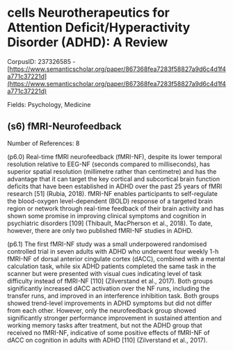 # cells Neurotherapeutics for Attention Deficit/Hyperactivity Disorder (ADHD): A Review

CorpusID: 237326585 - [https://www.semanticscholar.org/paper/867368fea7283f58827a9d6c4d1f4a771c37221d](https://www.semanticscholar.org/paper/867368fea7283f58827a9d6c4d1f4a771c37221d)

Fields: Psychology, Medicine

## (s6) fMRI-Neurofeedback
Number of References: 8

(p6.0) Real-time fMRI neurofeedback (fMRI-NF), despite its lower temporal resolution relative to EEG-NF (seconds compared to milliseconds), has superior spatial resolution (millimetre rather than centimetre) and has the advantage that it can target the key cortical and subcortical brain function deficits that have been established in ADHD over the past 25 years of fMRI research [51] (Rubia, 2018). fMRI-NF enables participants to self-regulate the blood-oxygen level-dependent (BOLD) response of a targeted brain region or network through real-time feedback of their brain activity and has shown some promise in improving clinical symptoms and cognition in psychiatric disorders [109] (Thibault, MacPherson et al., 2018). To date, however, there are only two published fMRI-NF studies in ADHD.

(p6.1) The first fMRI-NF study was a small underpowered randomised controlled trial in seven adults with ADHD who underwent four weekly 1-h fMRI-NF of dorsal anterior cingulate cortex (dACC), combined with a mental calculation task, while six ADHD patients completed the same task in the scanner but were presented with visual cues indicating level of task difficulty instead of fMRI-NF [110] (Zilverstand et al., 2017). Both groups significantly increased dACC activation over the NF runs, including the transfer runs, and improved in an interference inhibition task. Both groups showed trend-level improvements in ADHD symptoms but did not differ from each other. However, only the neurofeedback group showed significantly stronger performance improvement in sustained attention and working memory tasks after treatment, but not the ADHD group that received no fMRI-NF, indicative of some positive effects of fMRI-NF of dACC on cognition in adults with ADHD [110] (Zilverstand et al., 2017).

